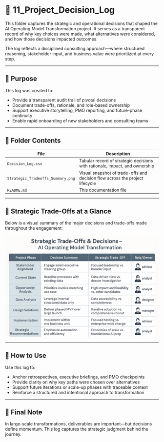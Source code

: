 # 🧾 11_Project_Decision_Log

This folder captures the strategic and operational decisions that shaped the AI Operating Model Transformation project. It serves as a transparent record of why key choices were made, what alternatives were considered, and how those decisions impacted outcomes. 

The log reflects a disciplined consulting approach—where structured reasoning, stakeholder input, and business value were prioritized at every step.

---

## 📌 Purpose

This log was created to:

- Provide a transparent audit trail of pivotal decisions  
- Document trade-offs, rationale, and role-based ownership  
- Support executive storytelling, PMO reporting, and future-phase continuity  
- Enable rapid onboarding of new stakeholders and consulting teams  

---

## 📁 Folder Contents

| File                             | Description                                                              |
|----------------------------------|--------------------------------------------------------------------------|
| `Decision_Log.csv`              | Tabular record of strategic decisions with rationale, impact, and ownership |
| `Strategic_Tradeoffs_Summary.png` | Visual snapshot of trade-offs and decision flow across the project lifecycle |
| `README.md`                     | This documentation file                                                  |

---

## 🧠 Strategic Trade-Offs at a Glance

Below is a visual summary of the major decisions and trade-offs made throughout the engagement:

![Strategic Trade-Offs Summary](./Strategic_Tradeoffs_Summary.png)

---

## 🔁 How to Use

Use this log to:

- Anchor retrospectives, executive briefings, and PMO checkpoints  
- Provide clarity on why key paths were chosen over alternatives  
- Support future iterations or scale-up phases with traceable context  
- Reinforce a structured and intentional approach to transformation  

---

## 💬 Final Note

In large-scale transformations, deliverables are important—but decisions define momentum. This log captures the strategic judgment behind the journey.
